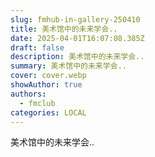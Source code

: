 ```yaml
---
slug: fmhub-in-gallery-250410
title: 美术馆中的未来学会..
date: 2025-04-01T16:07:08.385Z
draft: false
description: 美术馆中的未来学会..
summary: 美术馆中的未来学会..
cover: cover.webp
showAuthor: true
authors:
  - fmclub
categories: LOCAL
---
```

美术馆中的未来学会..
